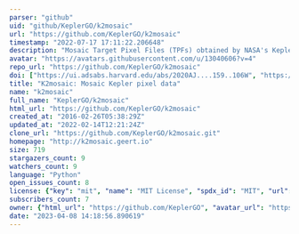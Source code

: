 ```yaml
---
parser: "github"
uid: "github/KeplerGO/k2mosaic"
url: "https://github.com/KeplerGO/k2mosaic"
timestamp: "2022-07-17 17:11:22.206648"
description: "Mosaic Target Pixel Files (TPFs) obtained by NASA's Kepler/K2 missions into CCD-sized images and movies."
avatar: "https://avatars.githubusercontent.com/u/13040606?v=4"
repo_url: "https://github.com/KeplerGO/k2mosaic"
doi: ["https://ui.adsabs.harvard.edu/abs/2020AJ....159..106W", "https://ui.adsabs.harvard.edu/abs/2021ascl.soft07026B/abstract"]
title: "K2mosaic: Mosaic Kepler pixel data"
name: "k2mosaic"
full_name: "KeplerGO/k2mosaic"
html_url: "https://github.com/KeplerGO/k2mosaic"
created_at: "2016-02-26T05:38:29Z"
updated_at: "2022-02-14T12:21:24Z"
clone_url: "https://github.com/KeplerGO/k2mosaic.git"
homepage: "http://k2mosaic.geert.io"
size: 719
stargazers_count: 9
watchers_count: 9
language: "Python"
open_issues_count: 8
license: {"key": "mit", "name": "MIT License", "spdx_id": "MIT", "url": "https://api.github.com/licenses/mit", "node_id": "MDc6TGljZW5zZTEz"}
subscribers_count: 7
owner: {"html_url": "https://github.com/KeplerGO", "avatar_url": "https://avatars.githubusercontent.com/u/13040606?v=4", "login": "KeplerGO", "type": "Organization"}
date: "2023-04-08 14:18:56.890619"
---
```

